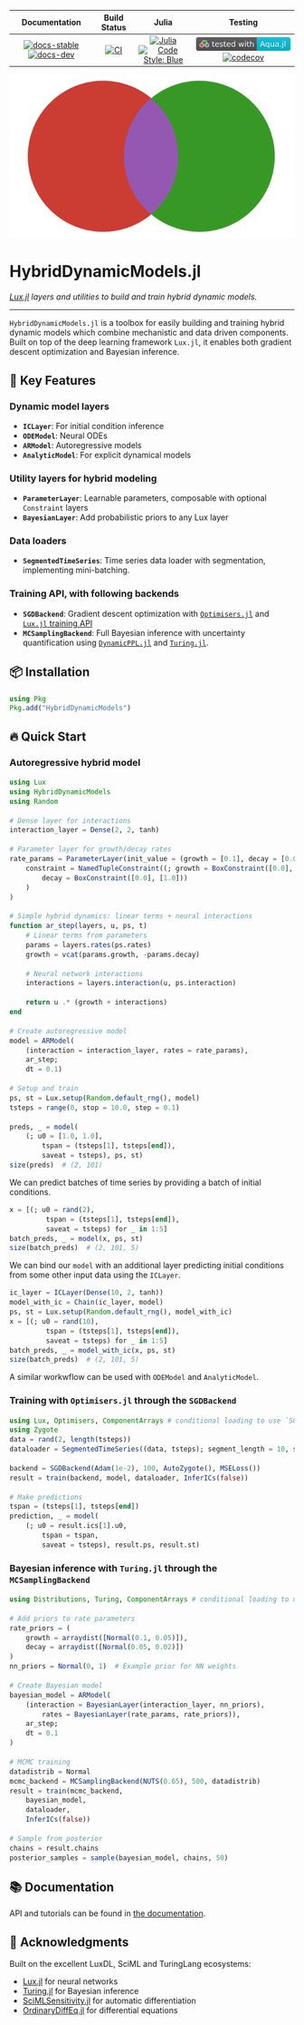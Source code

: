 | **Documentation** | **Build Status** | **Julia** | **Testing** |
|:-----------------:|:----------------:|:---------:|:-----------:|
| [![docs-stable](https://img.shields.io/badge/docs-stable-blue.svg)](https://vboussange.github.io/HybridDynamicModels.jl/stable/) [![docs-dev](https://img.shields.io/badge/docs-dev-blue.svg)](https://vboussange.github.io/HybridDynamicModels.jl/dev/) | [![CI](https://github.com/vboussange/HybridDynamicModels.jl/actions/workflows/CI.yml/badge.svg?branch=main)](https://github.com/vboussange/HybridDynamicModels.jl/actions/workflows/CI.yml?query=branch%3Amain) | [![Julia](https://img.shields.io/badge/julia-v1.10+-blue.svg)](https://julialang.org/) [![Code Style: Blue](https://img.shields.io/static/v1?label=code%20style&message=SciML&color=9558b2&labelColor=389826)](https://github.com/SciML/SciMLStyle) | [![Aqua QA](https://raw.githubusercontent.com/JuliaTesting/Aqua.jl/master/badge.svg)](https://github.com/JuliaTesting/Aqua.jl) [![codecov](https://codecov.io/gh/vboussange/HybridDynamicModels.jl/branch/main/graph/badge.svg)](https://codecov.io/gh/vboussange/HybridDynamicModels.jl)

![](https://github.com/vboussange/HybridDynamicModels.jl/blob/main/docs/src/assets/logo.svg)

# HybridDynamicModels.jl

*[Lux.jl](https://github.com/LuxDL/Lux.jl) layers and utilities to build and train hybrid dynamic models.*

---

`HybridDynamicModels.jl` is a toolbox for easily building and training hybrid dynamic models which combine mechanistic and data driven components. Built on top of the deep learning framework `Lux.jl`, it enables both gradient descent optimization and Bayesian inference.

## 🚀 Key Features

### **Dynamic model layers**
- **`ICLayer`**: For initial condition inference
- **`ODEModel`**: Neural ODEs
- **`ARModel`**: Autoregressive models
- **`AnalyticModel`**: For explicit dynamical models

### **Utility layers for hybrid modeling**
- **`ParameterLayer`**: Learnable parameters, composable with optional `Constraint` layers
- **`BayesianLayer`**: Add probabilistic priors to any Lux layer

### **Data loaders**
- **`SegmentedTimeSeries`**: Time series data loader with segmentation, implementing mini-batching.

### **Training API, with following backends** 
- **`SGDBackend`**: Gradient descent optimization with [`Optimisers.jl`](https://github.com/FluxML/Optimisers.jl) and [`Lux.jl` training API](https://github.com/LuxDL/Lux.jl)
- **`MCSamplingBackend`**: Full Bayesian inference with uncertainty quantification using [`DynamicPPL.jl`](https://github.com/TuringLang/DynamicPPL.jl) and [`Turing.jl`](https://github.com/TuringLang/Turing.jl).

## 📦 Installation

```julia
using Pkg
Pkg.add("HybridDynamicModels")
```

## 🔥 Quick Start

### Autoregressive hybrid model

```julia
using Lux
using HybridDynamicModels
using Random

# Dense layer for interactions
interaction_layer = Dense(2, 2, tanh)

# Parameter layer for growth/decay rates
rate_params = ParameterLayer(init_value = (growth = [0.1], decay = [0.05]),
    constraint = NamedTupleConstraint((; growth = BoxConstraint([0.0], [1.0]),
        decay = BoxConstraint([0.0], [1.0]))
    )
)

# Simple hybrid dynamics: linear terms + neural interactions
function ar_step(layers, u, ps, t)
    # Linear terms from parameters
    params = layers.rates(ps.rates)
    growth = vcat(params.growth, -params.decay)

    # Neural network interactions
    interactions = layers.interaction(u, ps.interaction)

    return u .* (growth + interactions)
end

# Create autoregressive model
model = ARModel(
    (interaction = interaction_layer, rates = rate_params),
    ar_step;
    dt = 0.1)

# Setup and train
ps, st = Lux.setup(Random.default_rng(), model)
tsteps = range(0, stop = 10.0, step = 0.1)

preds, _ = model(
    (; u0 = [1.0, 1.0],
        tspan = (tsteps[1], tsteps[end]),
        saveat = tsteps), ps, st)
size(preds)  # (2, 101)
```
We can predict batches of time series by providing a batch of initial conditions.
```julia
x = [(; u0 = rand(2),
         tspan = (tsteps[1], tsteps[end]),
         saveat = tsteps) for _ in 1:5]
batch_preds, _ = model(x, ps, st)
size(batch_preds)  # (2, 101, 5)
```

We can bind our `model` with an additional layer predicting initial conditions from some other input data using the `ICLayer`.

```julia
ic_layer = ICLayer(Dense(10, 2, tanh))
model_with_ic = Chain(ic_layer, model)
ps, st = Lux.setup(Random.default_rng(), model_with_ic)
x = [(; u0 = rand(10),
         tspan = (tsteps[1], tsteps[end]),
         saveat = tsteps) for _ in 1:5]
batch_preds, _ = model_with_ic(x, ps, st)
size(batch_preds)  # (2, 101, 5)
```

A similar workwflow can be used with `ODEModel` and `AnalyticModel`.

### Training with `Optimisers.jl` through the `SGDBackend`

```julia
using Lux, Optimisers, ComponentArrays # conditional loading to use `SGDBackend`
using Zygote
data = rand(2, length(tsteps))
dataloader = SegmentedTimeSeries((data, tsteps); segment_length = 10, shift = 2)

backend = SGDBackend(Adam(1e-2), 100, AutoZygote(), MSELoss())
result = train(backend, model, dataloader, InferICs(false))

# Make predictions
tspan = (tsteps[1], tsteps[end])
prediction, _ = model(
    (; u0 = result.ics[1].u0,
        tspan = tspan,
        saveat = tsteps), result.ps, result.st)
```

### Bayesian inference with `Turing.jl` through the `MCSamplingBackend`

```julia
using Distributions, Turing, ComponentArrays # conditional loading to use `MCSamplingBackend`

# Add priors to rate parameters
rate_priors = (
    growth = arraydist([Normal(0.1, 0.05)]),
    decay = arraydist([Normal(0.05, 0.02)])
)
nn_priors = Normal(0, 1)  # Example prior for NN weights

# Create Bayesian model
bayesian_model = ARModel(
    (interaction = BayesianLayer(interaction_layer, nn_priors),
        rates = BayesianLayer(rate_params, rate_priors)),
    ar_step;
    dt = 0.1
)

# MCMC training
datadistrib = Normal
mcmc_backend = MCSamplingBackend(NUTS(0.65), 500, datadistrib)
result = train(mcmc_backend,
    bayesian_model,
    dataloader,
    InferICs(false))

# Sample from posterior
chains = result.chains
posterior_samples = sample(bayesian_model, chains, 50)
```

## 📚 Documentation
API and tutorials can be found in [the documentation](https://vboussange.github.io/HybridDynamicModels.jl/dev/api/).

## 🙏 Acknowledgments

Built on the excellent LuxDL, SciML and TuringLang ecosystems:
- [Lux.jl](https://github.com/LuxDL/Lux.jl) for neural networks
- [Turing.jl](https://github.com/TuringLang/Turing.jl) for Bayesian inference
- [SciMLSensitivity.jl](https://github.com/SciML/SciMLSensitivity.jl) for automatic differentiation
- [OrdinaryDiffEq.jl](https://github.com/SciML/OrdinaryDiffEq.jl) for differential equations

